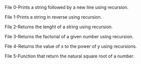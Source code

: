 File 0-Prints a string followed by a new line using recursion.

File 1-Prints a string in reverse using recursion.

File 2-Returns the lenght of a string using recursion.

File 3-Returns the factorial of a given number using recursion.

File 4-Returns the value of x to the power of y using recursions.

File 5-Function that return the natural square root of a number.


